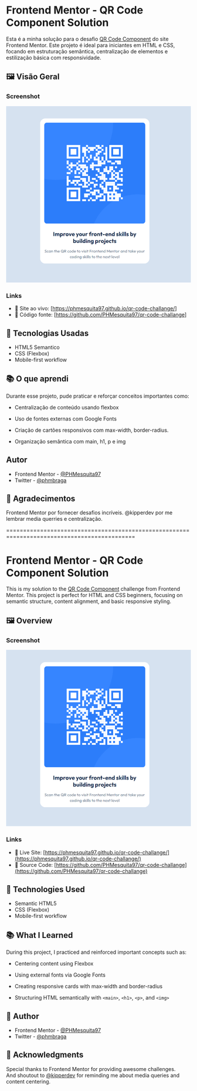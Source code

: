 # Frontend Mentor - QR Code Component Solution

Esta é a minha solução para o desafio [QR Code Component](https://www.frontendmentor.io/challenges/qr-code-component-iux_sIO_H) do site Frontend Mentor. Este projeto é ideal para iniciantes em HTML e CSS, focando em estruturação semântica, centralização de elementos e estilização básica com responsividade.

## 🖼️ Visão Geral

### Screenshot

![Screenshot do Projeto](./images/Screenshot%20qr-code-challenge.png)

### Links

- 🔗 Site ao vivo: [https://phmesquita97.github.io/qr-code-challange/]
- 📁 Código fonte: [https://github.com/PHMesquita97/qr-code-challange]

## 🚀 Tecnologias Usadas

- HTML5 Semantico
- CSS (Flexbox)
- Mobile-first workflow

## 📚 O que aprendi

Durante esse projeto, pude praticar e reforçar conceitos importantes como:

- Centralização de conteúdo usando flexbox

- Uso de fontes externas com Google Fonts

- Criação de cartões responsivos com max-width, border-radius.

- Organização semântica com main, h1, p e img

## Autor

- Frontend Mentor - [@PHMesquita97](https://www.frontendmentor.io/profile/PHMesquita97)
- Twitter - [@phmbraga](https://www.twitter.com/phmbraga)


## 🤝 Agradecimentos
Frontend Mentor por fornecer desafios incríveis.
@kipperdev por me lembrar media querries e centralização.

============================================================================================

# Frontend Mentor - QR Code Component Solution

This is my solution to the [QR Code Component](https://www.frontendmentor.io/challenges/qr-code-component-iux_sIO_H) challenge from Frontend Mentor. This project is perfect for HTML and CSS beginners, focusing on semantic structure, content alignment, and basic responsive styling.

## 🖼️ Overview

### Screenshot

![Project Screenshot](./images/Screenshot%20qr-code-challenge.png)

### Links

- 🔗 Live Site: [https://phmesquita97.github.io/qr-code-challange/](https://phmesquita97.github.io/qr-code-challange/)
- 📁 Source Code: [https://github.com/PHMesquita97/qr-code-challange](https://github.com/PHMesquita97/qr-code-challange)

## 🚀 Technologies Used

- Semantic HTML5
- CSS (Flexbox)
- Mobile-first workflow

## 📚 What I Learned

During this project, I practiced and reinforced important concepts such as:

- Centering content using Flexbox

- Using external fonts via Google Fonts

- Creating responsive cards with max-width and border-radius

- Structuring HTML semantically with `<main>`, `<h1>`, `<p>`, and `<img>`

## 👤 Author

- Frontend Mentor - [@PHMesquita97](https://www.frontendmentor.io/profile/PHMesquita97)
- Twitter - [@phmbraga](https://www.twitter.com/phmbraga)

## 🤝 Acknowledgments

Special thanks to Frontend Mentor for providing awesome challenges.  
And shoutout to [@kipperdev](https://www.youtube.com/@kipperdev) for reminding me about media queries and content centering.
